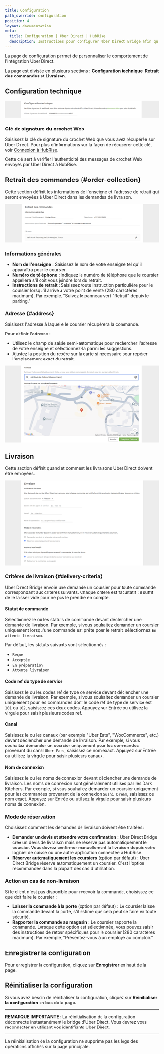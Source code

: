 ```yaml
---
title: Configuration
path_override: configuration
position: 4
layout: documentation
meta:
  title: Configuration | Uber Direct | HubRise
  description: Instructions pour configurer Uber Direct Bridge afin qu'il fonctionne parfaitement avec Uber Direct et votre logiciel de caisse ou d'autres applications connectées à HubRise. La configuration est simple.
---
```


La page de configuration permet de personnaliser le comportement de l'intégration Uber Direct.

La page est divisée en plusieurs sections : **Configuration technique**, **Retrait des commandes** et **Livraison**.

## Configuration technique

![Page de configuration Uber Direct Bridge, section Configuration technique](./images/010-uber-direct-configuration-technical.png)

### Clé de signature du crochet Web

Saisissez la clé de signature du crochet Web que vous avez récupérée sur Uber Direct. Pour plus d'informations sur la façon de récupérer cette clé, voir [Connexion à HubRise](/apps/uber-direct/connect-hubrise#setup-webhook).

Cette clé sert à vérifier l'authenticité des messages de crochet Web envoyés par Uber Direct à HubRise.

## Retrait des commandes {#order-collection}

Cette section définit les informations de l'enseigne et l'adresse de retrait qui seront envoyées à Uber Direct dans les demandes de livraison.

![Page de configuration Uber Direct Bridge, section Retrait des commandes](./images/011-uber-direct-configuration-collection.png)

### Informations générales

- **Nom de l'enseigne** : Saisissez le nom de votre enseigne tel qu'il apparaîtra pour le coursier.
- **Numéro de téléphone** : Indiquez le numéro de téléphone que le coursier appellera s'il doit vous joindre lors du retrait.
- **Instructions de retrait** : Saisissez toute instruction particulière pour le coursier lorsqu'il arrive à votre point de vente (280 caractères maximum). Par exemple, "Suivez le panneau vert \"Retrait\" depuis le parking."

### Adresse {#address}

Saisissez l'adresse à laquelle le coursier récupérera la commande.

Pour définir l'adresse :

- Utilisez le champ de saisie semi-automatique pour rechercher l'adresse de votre enseigne et sélectionnez-la parmi les suggestions.
- Ajustez la position du repère sur la carte si nécessaire pour repérer l'emplacement exact du retrait.

![Page de configuration Uber Direct Bridge, section Modifier l'adresse](./images/012-uber-direct-configuration-collection-edit-address.png)

## Livraison

Cette section définit quand et comment les livraisons Uber Direct doivent être envoyées.

![Page de configuration Uber Direct Bridge, section Livraison](./images/013-uber-direct-configuration-delivery.png)

### Critères de livraison {#delivery-criteria}

Uber Direct Bridge envoie une demande un coursier pour toute commande correspondant aux critères suivants. Chaque critère est facultatif : il suffit de le laisser vide pour ne pas le prendre en compte.

#### Statut de commande

Sélectionnez le ou les statuts de commande devant déclencher une demande de livraison. Par exemple, si vous souhaitez demander un coursier uniquement lorsqu'une commande est prête pour le retrait, sélectionnez `En attente livraison`.

Par défaut, les statuts suivants sont sélectionnés :

- `Reçue`
- `Acceptée`
- `En préparation`
- `Attente livraison`

#### Code ref du type de service

Saisissez le ou les codes ref de type de service devant déclencher une demande de livraison. Par exemple, si vous souhaitez demander un coursier uniquement pour les commandes dont le code ref de type de service est `101` ou `102`, saisissez ces deux codes. Appuyez sur Entrée ou utilisez la virgule pour saisir plusieurs codes ref.

#### Canal

Saisissez le ou les canaux (par exemple "Uber Eats", "WooCommerce", etc.) devant déclencher une demande de livraison. Par exemple, si vous souhaitez demander un coursier uniquement pour les commandes provenant du canal `Uber Eats`, saisissez ce nom exact. Appuyez sur Entrée ou utilisez la virgule pour saisir plusieurs canaux.

#### Nom de connexion

Saisissez le ou les noms de connexion devant déclencher une demande de livraison. Les noms de connexion sont généralement utilisés par les Dark Kitchens. Par exemple, si vous souhaitez demander un coursier uniquement pour les commandes provenant de la connexion `Sushi Dream`, saisissez ce nom exact. Appuyez sur Entrée ou utilisez la virgule pour saisir plusieurs noms de connexion.

### Mode de réservation

Choisissez comment les demandes de livraison doivent être traitées :

- **Demander un devis et attendre votre confirmation** : Uber Direct Bridge crée un devis de livraison mais ne réserve pas automatiquement le coursier. Vous devrez confirmer manuellement la livraison depuis votre logiciel de caisse ou une autre application connectée à HubRise.
- **Réserver automatiquement les coursiers** (option par défaut) : Uber Direct Bridge réserve automatiquement un coursier. C'est l'option recommandée dans la plupart des cas d'utilisation.

### Action en cas de non-livraison

Si le client n'est pas disponible pour recevoir la commande, choisissez ce que doit faire le coursier :

- **Laisser la commande à la porte** (option par défaut) : Le coursier laisse la commande devant la porte, s'il estime que cela peut se faire en toute sécurité.
- **Rapporter la commande au magasin** : Le coursier rapporte la commande. Lorsque cette option est sélectionnée, vous pouvez saisir des instructions de retour spécifiques pour le coursier (280 caractères maximum). Par exemple, "Présentez-vous à un employé au comptoir."

## Enregistrer la configuration

Pour enregistrer la configuration, cliquez sur **Enregistrer** en haut de la page.

## Réinitialiser la configuration

Si vous avez besoin de réinitialiser la configuration, cliquez sur **Réinitialiser la configuration** en bas de la page.

---

**REMARQUE IMPORTANTE :** La réinitialisation de la configuration déconnecte instantanément le bridge d'Uber Direct. Vous devrez vous reconnecter en utilisant vos identifiants Uber Direct.

---

La réinitialisation de la configuration ne supprime pas les logs des opérations affichés sur la page principale.
